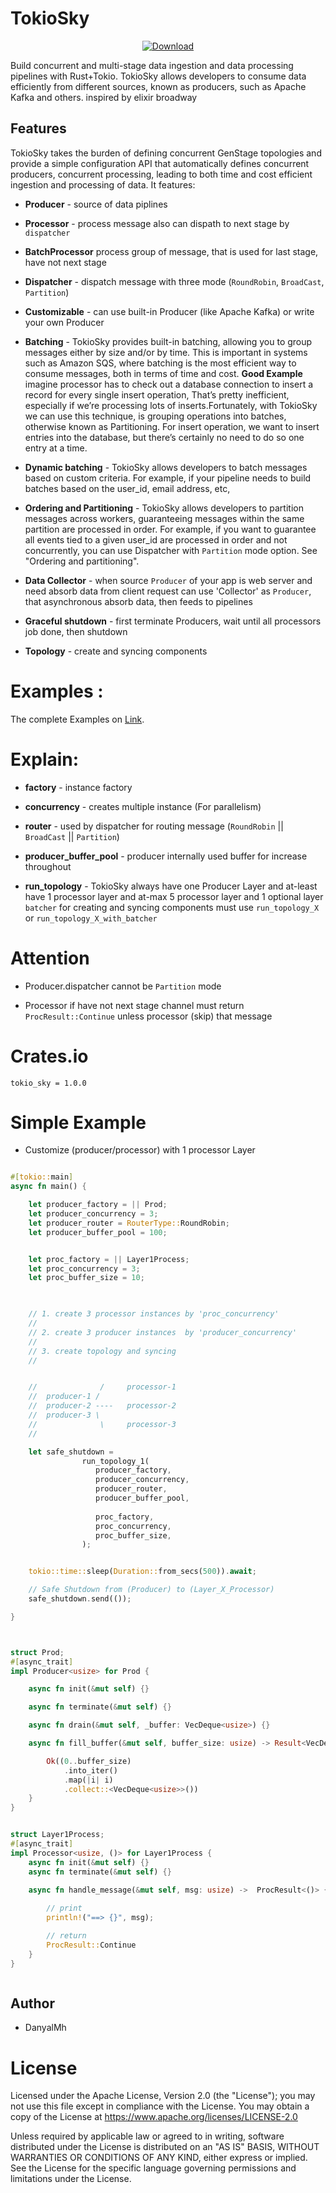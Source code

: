 
# TokioSky

<div align="center">

  <!-- Downloads -->
  <a href="https://crates.io/crates/tokio_sky">
    <img src="https://img.shields.io/crates/d/tokio_sky.svg?style=flat-square"
      alt="Download" />
  </a>
</div>



Build concurrent and multi-stage data ingestion and data processing 
pipelines with Rust+Tokio. TokioSky allows developers to consume data efficiently 
from different sources, known as producers, such as Apache Kafka and others. 
inspired by elixir broadway



## Features

TokioSky takes the burden of defining concurrent GenStage topologies and provide 
a simple configuration API that automatically defines concurrent producers, 
concurrent processing, leading to both time and cost efficient 
ingestion and processing of data. It features:

  * **Producer** - source of data piplines 

  * **Processor** - process message also can dispath to next stage by `dispatcher` 

  * **BatchProcessor** process group of message, that is used for last stage, 
        have not next stage   

  * **Dispatcher** - dispatch message with three mode (`RoundRobin`, `BroadCast`, `Partition`)

  * **Customizable** - can use built-in Producer (like Apache Kafka) or write your own Producer 

  * **Batching** - TokioSky provides built-in batching, allowing you to 
        group messages either by size and/or by time. This is important in systems
        such as Amazon SQS, where batching is the most efficient way to consume messages, 
        both in terms of time and cost. **Good Example**  imagine processor has to check out 
        a database connection to insert a record for every single insert operation, That’s 
        pretty inefficient, especially if we’re processing lots of inserts.Fortunately, 
        with TokioSky we can use this technique, is grouping operations into batches, 
        otherwise known as Partitioning. For insert operation, we want to insert entries 
        into the database, but there’s certainly no need to do so one entry at a time.
  
  * **Dynamic batching** - TokioSky allows developers to batch messages based 
        on custom criteria. For example, if your pipeline needs to build batches 
        based on the user_id, email address, etc, 

  * **Ordering and Partitioning**  - TokioSky allows developers to partition 
        messages across workers, guaranteeing messages within the same partition 
        are processed in order. For example, if you want to guarantee all 
        events tied to a given user_id are processed in order and not concurrently, 
        you can use Dispatcher with  `Partition` mode option. See "Ordering and partitioning".

  * **Data Collector** - when source `Producer` of your app is web server and
        need absorb data from client request can use 'Collector' as `Producer`, 
        that asynchronous absorb data, then feeds to pipelines 

  * **Graceful shutdown** - first terminate Producers, wait until all processors job done, 
        then shutdown
  
  * **Topology** - create and syncing components



# Examples :

The complete Examples on [Link](https://github.com/Rustixir/tokio_sky/tree/main/examples).




# Explain: 

  * **factory** - instance factory  
  
  * **concurrency** - creates multiple instance (For parallelism)  

  * **router** - used by dispatcher for routing message (`RoundRobin` || `BroadCast` || `Partition`)

  * **producer_buffer_pool** - producer internally used buffer for increase throughout

  * **run_topology** - TokioSky always have one Producer Layer
        and at-least have 1 processor layer and at-max 5 processor layer
        and 1 optional layer `batcher` for creating and syncing components 
        must use `run_topology_X` or `run_topology_X_with_batcher` 


# Attention
  
  * Producer.dispatcher cannot be `Partition` mode 
  
  * Processor if have not next stage channel must return `ProcResult::Continue` 
        unless processor (skip) that message  



# Crates.io

```
tokio_sky = 1.0.0
```



# Simple Example 

*   Customize (producer/processor) with 1 processor Layer

```rust

#[tokio::main]
async fn main() {

    let producer_factory = || Prod;
    let producer_concurrency = 3;
    let producer_router = RouterType::RoundRobin;
    let producer_buffer_pool = 100;


    let proc_factory = || Layer1Process;
    let proc_concurrency = 3;
    let proc_buffer_size = 10;

    

    // 1. create 3 processor instances by 'proc_concurrency'
    //
    // 2. create 3 producer instances  by 'producer_concurrency'
    // 
    // 3. create topology and syncing
    //  


    //              /     processor-1 
    //  producer-1 /
    //  producer-2 ----   processor-2
    //  producer-3 \
    //              \     processor-3
    //               

    let safe_shutdown = 
                run_topology_1(
                   producer_factory,
                   producer_concurrency,
                   producer_router,
                   producer_buffer_pool,
                
                   proc_factory,
                   proc_concurrency,
                   proc_buffer_size,
                );


    tokio::time::sleep(Duration::from_secs(500)).await;

    // Safe Shutdown from (Producer) to (Layer_X_Processor)
    safe_shutdown.send(());

}



struct Prod;
#[async_trait]
impl Producer<usize> for Prod {

    async fn init(&mut self) {}

    async fn terminate(&mut self) {}

    async fn drain(&mut self, _buffer: VecDeque<usize>) {}

    async fn fill_buffer(&mut self, buffer_size: usize) -> Result<VecDeque<usize>, Terminate> {

        Ok((0..buffer_size)
            .into_iter()
            .map(|i| i)
            .collect::<VecDeque<usize>>())
    }
} 


struct Layer1Process;
#[async_trait]
impl Processor<usize, ()> for Layer1Process {
    async fn init(&mut self) {}
    async fn terminate(&mut self) {}

    async fn handle_message(&mut self, msg: usize) ->  ProcResult<()> {
        
        // print
        println!("==> {}", msg);

        // return
        ProcResult::Continue
    } 
}



```


## Author
*   DanyalMh


# License

Licensed under the Apache License, Version 2.0 (the "License"); you may not use this file except in compliance with the License. You may obtain a copy of the License at https://www.apache.org/licenses/LICENSE-2.0

Unless required by applicable law or agreed to in writing, software distributed under the License is distributed on an "AS IS" BASIS, WITHOUT WARRANTIES OR CONDITIONS OF ANY KIND, either express or implied. See the License for the specific language governing permissions and limitations under the License.
